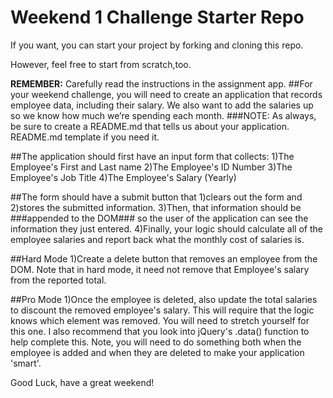 # Weekend 1 Challenge Starter Repo

If you want, you can start your project by forking and cloning this repo.

However, feel free to start from scratch,too.

**REMEMBER:** Carefully read the instructions in the assignment app.
##For your weekend challenge, you will need to create an application that records employee data, including their salary. We also want to add the salaries up so we know how much we’re spending each month.
###NOTE: As always, be sure to create a README.md that tells us about your application. README.md template if you need it.

##The application should first have an input form that collects:
1)The Employee's First and Last name
2)The Employee's ID Number
3)The Employee's Job Title
4)The Employee's Salary (Yearly)

##The form should have a submit button that
1)clears out the form and
2)stores the submitted information.
3)Then, that information should be ###appended to the DOM### so the user of the application can see the information they just entered.
4)Finally, your logic should calculate all of the employee salaries and report back what the monthly cost of salaries is.

##Hard Mode
1)Create a delete button that removes an employee from the DOM. Note that in hard mode, it need not remove that Employee's salary from the reported total.

##Pro Mode
1)Once the employee is deleted, also update the total salaries to discount the removed employee's salary. This will require that the logic knows which element was removed. You will need to stretch yourself for this one. I also recommend that you look into jQuery's .data() function to help complete this. Note, you will need to do something both when the employee is added and when they are deleted to make your application 'smart'.

Good Luck, have a great weekend!
